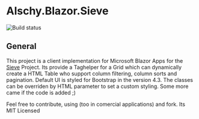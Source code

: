 # Alschy.Blazor.Sieve

![Build status](https://alschy.visualstudio.com/Alschy.Blazor.Sieve/_apis/build/status/Alschy.Blazor.Sieve-CI)

## General
This project is a client implementation for Microsoft Blazor Apps for the [Sieve](https://github.com/Biarity/Sieve) Project.
Its provide a Taghelper for a Grid which can dynamically create a HTML Table who support column filtering, column sorts and pagination. Default UI is styled for Bootstrap in the version 4.3. The classes can be overriden by HTML parameter to set a custom styling. Some more came if the code is added ;) 

Feel free to contribute, using (too in comercial applications) and fork. Its MIT Licensed 
